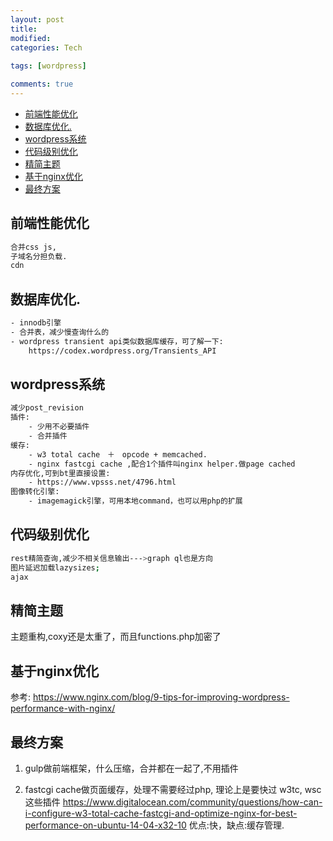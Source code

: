 ```yaml
---
layout: post
title:
modified:
categories: Tech
 
tags: [wordpress]

comments: true
---
```


<!-- TOC -->

- [前端性能优化](#前端性能优化)
- [数据库优化.](#数据库优化)
- [wordpress系统](#wordpress系统)
- [代码级别优化](#代码级别优化)
- [精简主题](#精简主题)
- [基于nginx优化](#基于nginx优化)
- [最终方案](#最终方案)

<!-- /TOC -->

## 前端性能优化
```sh
合并css js, 
子域名分担负载.
cdn
```

## 数据库优化.
```sh
- innodb引擎
- 合并表，减少慢查询什么的
- wordpress transient api类似数据库缓存，可了解一下:
    https://codex.wordpress.org/Transients_API
```

## wordpress系统
```sh
减少post_revision
插件: 
    - 少用不必要插件
    - 合并插件
缓存:
    - w3 total cache　＋　opcode + memcached.
    - nginx fastcgi cache ,配合1个插件叫nginx helper.做page cached
内存优化,可到bt里直接设置:
    - https://www.vpsss.net/4796.html
图像转化引擎:
    - imagemagick引擎，可用本地command，也可以用php的扩展
```
## 代码级别优化
```sh
rest精简查询,减少不相关信息输出--->graph ql也是方向
图片延迟加载lazysizes;
ajax
```
## 精简主题

主题重构,coxy还是太重了，而且functions.php加密了


## 基于nginx优化

参考:
<https://www.nginx.com/blog/9-tips-for-improving-wordpress-performance-with-nginx/>


## 最终方案

1. gulp做前端框架，什么压缩，合并都在一起了,不用插件

2. fastcgi cache做页面缓存，处理不需要经过php, 理论上是要快过 w3tc, wsc这些插件
<https://www.digitalocean.com/community/questions/how-can-i-configure-w3-total-cache-fastcgi-and-optimize-nginx-for-best-performance-on-ubuntu-14-04-x32-10>
 优点:快，缺点:缓存管理.
